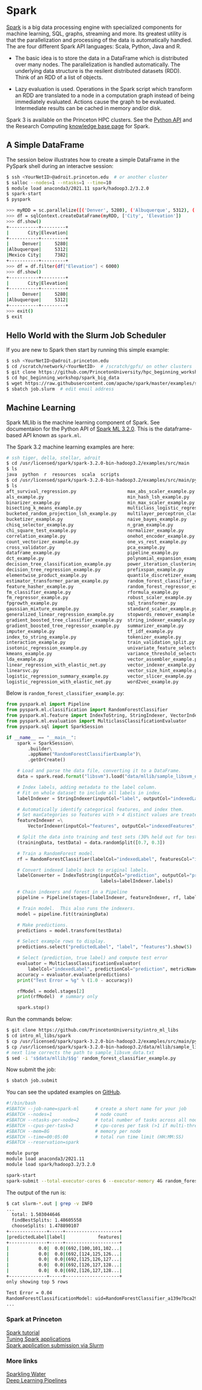 # Spark

[Spark](https://spark.apache.org/) is a big data processing engine with specialized components for machine learning, SQL, graphs, streaming and more. Its greatest utility is that the parallelization and processing of the data is automatically handled. The are four different Spark API languages: Scala, Python, Java and R.

- The basic idea is to store the data in a DataFrame which is distributed over many nodes. The parallelization is handled automatically. The underlying data structure is the resilent distributed datasets (RDD). Think of an RDD of a list of objects.

- Lazy evaluation is used. Operations in the Spark script which transform an RDD are translated to a node in a computation graph instead of being immediately evaluated. Actions cause the graph to be evaluated. Intermediate results can be cached in memory and/or disk.

Spark 3 is available on the Princeton HPC clusters. See the [Python API](https://spark.apache.org/docs/3.2.0/api/python/) and the Research Computing [knowledge base page](https://researchcomputing.princeton.edu/support/knowledge-base/spark) for Spark.

## A Simple DataFrame

The session below illustrates how to create a simple DataFrame in the PySpark shell during an interactve session:

```bash
$ ssh <YourNetID>@adroit.princeton.edu  # or another cluster
$ salloc --nodes=1 --ntasks=1 --time=10
$ module load anaconda3/2021.11 spark/hadoop3.2/3.2.0
$ spark-start
$ pyspark

>>> myRDD = sc.parallelize([('Denver', 5280), ('Albuquerque', 5312), ('Mexico City', 7382)])
>>> df = sqlContext.createDataFrame(myRDD, ['City', 'Elevation'])
>>> df.show()
+-----------+---------+
|       City|Elevation|
+-----------+---------+
|     Denver|     5280|
|Albuquerque|     5312|
|Mexico City|     7382|
+-----------+---------+
>>> df = df.filter(df["Elevation"] < 6000)
>>> df.show()
+-----------+---------+
|       City|Elevation|
+-----------+---------+
|     Denver|     5280|
|Albuquerque|     5312|
+-----------+---------+
>>> exit()
$ exit
```

## Hello World with the Slurm Job Scheduler

If you are new to Spark then start by running this simple example:

```bash
$ ssh <YourNetID>@adroit.princeton.edu
$ cd /scratch/network/<YourNetID>  # /scratch/gpfs/ on other clusters
$ git clone https://github.com/PrincetonUniversity/hpc_beginning_workshop
$ cd hpc_beginning_workshop/spark_big_data
$ wget https://raw.githubusercontent.com/apache/spark/master/examples/src/main/python/pi.py
$ sbatch job.slurm  # edit email address
```

## Machine Learning

Spark MLlib is the machine learning component of Spark. See documentaion for the Python API of [Spark ML 3.2.0](https://spark.apache.org/docs/3.2.0/ml-guide.html). This is the dataframe-based API known as `spark.ml`.

The Spark 3.2 machine learning examples are here:

```bash
# ssh tiger, della, stellar, adroit
$ cd /usr/licensed/spark/spark-3.2.0-bin-hadoop3.2/examples/src/main
$ ls
java  python  r  resources  scala  scripts
$ cd /usr/licensed/spark/spark-3.2.0-bin-hadoop3.2/examples/src/main/python/ml
$ ls
aft_survival_regression.py                   max_abs_scaler_example.py
als_example.py                               min_hash_lsh_example.py
binarizer_example.py                         min_max_scaler_example.py
bisecting_k_means_example.py                 multiclass_logistic_regression_with_elastic_net.py
bucketed_random_projection_lsh_example.py    multilayer_perceptron_classification.py
bucketizer_example.py                        naive_bayes_example.py
chisq_selector_example.py                    n_gram_example.py
chi_square_test_example.py                   normalizer_example.py
correlation_example.py                       onehot_encoder_example.py
count_vectorizer_example.py                  one_vs_rest_example.py
cross_validator.py                           pca_example.py
dataframe_example.py                         pipeline_example.py
dct_example.py                               polynomial_expansion_example.py
decision_tree_classification_example.py      power_iteration_clustering_example.py
decision_tree_regression_example.py          prefixspan_example.py
elementwise_product_example.py               quantile_discretizer_example.py
estimator_transformer_param_example.py       random_forest_classifier_example.py
feature_hasher_example.py                    random_forest_regressor_example.py
fm_classifier_example.py                     rformula_example.py
fm_regressor_example.py                      robust_scaler_example.py
fpgrowth_example.py                          sql_transformer.py
gaussian_mixture_example.py                  standard_scaler_example.py
generalized_linear_regression_example.py     stopwords_remover_example.py
gradient_boosted_tree_classifier_example.py  string_indexer_example.py
gradient_boosted_tree_regressor_example.py   summarizer_example.py
imputer_example.py                           tf_idf_example.py
index_to_string_example.py                   tokenizer_example.py
interaction_example.py                       train_validation_split.py
isotonic_regression_example.py               univariate_feature_selector_example.py
kmeans_example.py                            variance_threshold_selector_example.py
lda_example.py                               vector_assembler_example.py
linear_regression_with_elastic_net.py        vector_indexer_example.py
linearsvc.py                                 vector_size_hint_example.py
logistic_regression_summary_example.py       vector_slicer_example.py
logistic_regression_with_elastic_net.py      word2vec_example.py
```

Below is `random_forest_classifier_example.py`:

```python
from pyspark.ml import Pipeline
from pyspark.ml.classification import RandomForestClassifier
from pyspark.ml.feature import IndexToString, StringIndexer, VectorIndexer
from pyspark.ml.evaluation import MulticlassClassificationEvaluator
from pyspark.sql import SparkSession

if __name__ == "__main__":
    spark = SparkSession\
        .builder\
        .appName("RandomForestClassifierExample")\
        .getOrCreate()

    # Load and parse the data file, converting it to a DataFrame.
    data = spark.read.format("libsvm").load("data/mllib/sample_libsvm_data.txt")

    # Index labels, adding metadata to the label column.
    # Fit on whole dataset to include all labels in index.
    labelIndexer = StringIndexer(inputCol="label", outputCol="indexedLabel").fit(data)

    # Automatically identify categorical features, and index them.
    # Set maxCategories so features with > 4 distinct values are treated as continuous.
    featureIndexer =\
        VectorIndexer(inputCol="features", outputCol="indexedFeatures", maxCategories=4).fit(data)

    # Split the data into training and test sets (30% held out for testing)
    (trainingData, testData) = data.randomSplit([0.7, 0.3])

    # Train a RandomForest model.
    rf = RandomForestClassifier(labelCol="indexedLabel", featuresCol="indexedFeatures", numTrees=10)

    # Convert indexed labels back to original labels.
    labelConverter = IndexToString(inputCol="prediction", outputCol="predictedLabel",
                                   labels=labelIndexer.labels)

    # Chain indexers and forest in a Pipeline
    pipeline = Pipeline(stages=[labelIndexer, featureIndexer, rf, labelConverter])

    # Train model.  This also runs the indexers.
    model = pipeline.fit(trainingData)

    # Make predictions.
    predictions = model.transform(testData)

    # Select example rows to display.
    predictions.select("predictedLabel", "label", "features").show(5)

    # Select (prediction, true label) and compute test error
    evaluator = MulticlassClassificationEvaluator(
        labelCol="indexedLabel", predictionCol="prediction", metricName="accuracy")
    accuracy = evaluator.evaluate(predictions)
    print("Test Error = %g" % (1.0 - accuracy))

    rfModel = model.stages[2]
    print(rfModel)  # summary only

    spark.stop()
```

Run the commands below:

```bash
$ git clone https://github.com/PrincetonUniversity/intro_ml_libs
$ cd intro_ml_libs/spark
$ cp /usr/licensed/spark/spark-3.2.0-bin-hadoop3.2/examples/src/main/python/ml/random_forest_classifier_example.py .
$ cp /usr/licensed/spark/spark-3.2.0-bin-hadoop3.2/data/mllib/sample_libsvm_data.txt .
# next line corrects the path to sample_libsvm_data.txt
$ sed -i 's$data/mllib/$$g' random_forest_classifier_example.py
```

Now submit the job:

```bash
$ sbatch job.submit
```

You can see the updated examples on [GitHub](https://github.com/apache/spark/tree/master/examples/src/main).

```bash
#!/bin/bash
#SBATCH --job-name=spark-ml      # create a short name for your job
#SBATCH --nodes=1                # node count
#SBATCH --ntasks-per-node=2      # total number of tasks across all nodes
#SBATCH --cpus-per-task=3        # cpu-cores per task (>1 if multi-threaded tasks)
#SBATCH --mem=8G                 # memory per node
#SBATCH --time=00:05:00          # total run time limit (HH:MM:SS)
#SBATCH --reservation=spark

module purge
module load anaconda3/2021.11
module load spark/hadoop3.2/3.2.0

spark-start
spark-submit --total-executor-cores 6 --executor-memory 4G random_forest_classifier_example.py
```

The output of the run is:

```bash
$ cat slurm-*.out | grep -v INFO
...
  total: 1.503044646
  findBestSplits: 1.48605558
  chooseSplits: 1.478890107
+--------------+-----+--------------------+
|predictedLabel|label|            features|
+--------------+-----+--------------------+
|           0.0|  0.0|(692,[100,101,102...|
|           0.0|  0.0|(692,[124,125,126...|
|           0.0|  0.0|(692,[125,126,127...|
|           0.0|  0.0|(692,[126,127,128...|
|           0.0|  0.0|(692,[126,127,128...|
+--------------+-----+--------------------+
only showing top 5 rows

Test Error = 0.04
RandomForestClassificationModel: uid=RandomForestClassifier_a139e7bca298, numTrees=10, numClasses=2, numFeatures=692
...
```

### Spark at Princeton

[Spark tutorial](https://researchcomputing.princeton.edu/computational-hardware/hadoop/spark-tut)  
[Tuning Spark applications](https://researchcomputing.princeton.edu/computational-hardware/hadoop/spark-memory)  
[Spark application submission via Slurm](https://researchcomputing.princeton.edu/faq/spark-via-slurm)

### More links

[Sparkling Water](https://www.h2o.ai/products/h2o-sparkling-water/)  
[Deep Learning Pipelines](https://github.com/databricks/spark-deep-learning)
